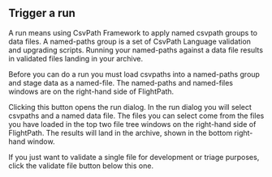 ## Trigger a run

A run means using CsvPath Framework to apply named csvpath groups to data files. A named-paths group is a set of CsvPath Language validation and upgrading scripts. Running your named-paths against a data file results in validated files landing in your archive.

Before you can do a run you must load csvpaths into a named-paths group and stage data as a named-file. The named-paths and named-files windows are on the right-hand side of FlightPath.

Clicking this button opens the run dialog. In the run dialog you will select csvpaths and a named data file. The files you can select come from the files you have loaded in the top two file tree windows on the right-hand side of FlightPath. The results will land in the archive, shown in the bottom right-hand window.

If you just want to validate a single file for development or triage purposes, click the validate file button below this one.

